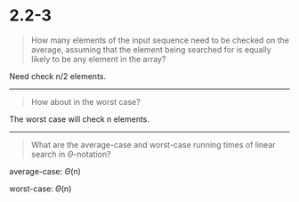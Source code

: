 # 2.2-3
> How many elements of the input sequence need to be checked on the average, assuming that the element being searched for is equally likely to be any element in the array?

Need check n/2 elements.
***

> How about in the worst case?

The worst case will check n elements.
***

>What are the average-case and worst-case running times of linear search in $\Theta$-notation?

average-case: $\Theta$(n)

worst-case: $\Theta$(n)